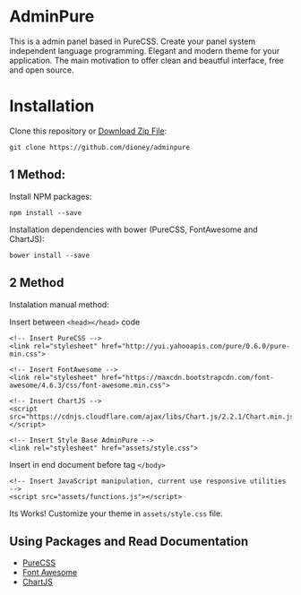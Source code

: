 # AdminPure

This is a admin panel based in PureCSS. Create your panel system independent language programming. Elegant and modern theme for your application. The main motivation to offer clean and beautful interface, free and open source.

# Installation

Clone this repository or [Download Zip File](https://github.com/dioney/adminpure/archive/master.zip):

```
git clone https://github.com/dioney/adminpure
```

## 1 Method: 

Install NPM packages:
```
npm install --save
```
Installation dependencies with bower (PureCSS, FontAwesome and ChartJS):

```
bower install --save
```

## 2 Method

Instalation manual method:

Insert between `<head></head>` code

```
<!-- Insert PureCSS -->
<link rel="stylesheet" href="http://yui.yahooapis.com/pure/0.6.0/pure-min.css">

<!-- Insert FontAwesome -->
<link rel="stylesheet" href="https://maxcdn.bootstrapcdn.com/font-awesome/4.6.3/css/font-awesome.min.css">

<!-- Insert ChartJS -->
<script src="https://cdnjs.cloudflare.com/ajax/libs/Chart.js/2.2.1/Chart.min.js"></script>

<!-- Insert Style Base AdminPure -->
<link rel="stylesheet" href="assets/style.css">
```

Insert in end document before tag `</body>`
```
<!-- Insert JavaScript manipulation, current use responsive utilities -->
<script src="assets/functions.js"></script>
```

Its Works! Customize your theme in `assets/style.css` file.

## Using Packages and Read Documentation

- [PureCSS](http://purecss.io/)
- [Font Awesome](http://fontawesome.io/)
- [ChartJS](http://www.chartjs.org/)
